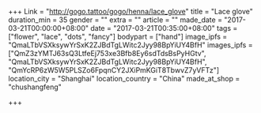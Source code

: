 +++
Link = "http://gogo.tattoo/gogo/henna/lace_glove"
title = "Lace glove"
duration_min = 35
gender = ""
extra = ""
article = ""
made_date = "2017-03-21T00:00:00+08:00"
date = "2017-03-21T00:35:00+08:00"
tags = ["flower", "lace", "dots", "fancy"]
bodypart = ["hand"]
image_ipfs = "QmaLTbVSXksywYrSxK2ZJBdTgLWitc2Jyy98BpYiUY4BfH"
images_ipfs = ["QmZ3zYMTJ63sQ3LtfeEj753xe3Bfb8Ey6sdTdsBsPyHGtv", "QmaLTbVSXksywYrSxK2ZJBdTgLWitc2Jyy98BpYiUY4BfH", "QmYcRP6zW5W5PLSZo6FpqnCY2JXiPmKGiT8TbwvZ7yVFTz"]
location_city = "Shanghai"
location_country = "China"
made_at_shop = "chushangfeng"

+++
